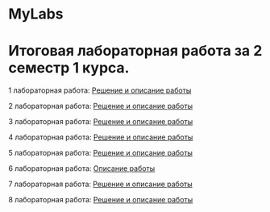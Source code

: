# MyLabs
# Итоговая лабораторная работа за 2 семестр 1 курса.
1 лабораторная работа:
[Решение и описание работы](https://github.com/KirushaK666/MyLabs/blob/main/1lab.md)

2 лабораторная работа:
[Решение и описание работы]()

3 лабораторная работа:
[Решение и описание работы]()

4 лабораторная работа:
[Решение и описание работы]()

5 лабораторная работа:
[Решение и описание работы]()

6 лабораторная работа:
[Описание работы]()

7 лабораторная работа:
[Решение и описание работы]()

8 лабораторная работа:
[Решение и описание работы]()
